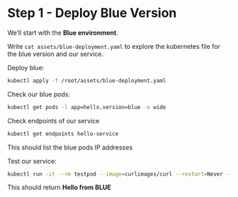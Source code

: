 # Step 1 - Deploy Blue Version

We’ll start with the **Blue environment**.

Write `cat assets/blue-deployment.yaml` to explore the kubernetes file for the blue version and our service. 

Deploy blue:
```bash
kubectl apply -f /root/assets/blue-deployment.yaml
```

Check our blue pods:
```bash
kubectl get pods -l app=hello,version=blue -o wide
```

Check endpoints of our service
```bash
kubectl get endpoints hello-service
```
This should list the blue pods IP addresses

Test our service:
``` bash
kubectl run -it --rm testpod --image=curlimages/curl --restart=Never -- curl http://hello-service:80
```
This should return **Hello from BLUE**